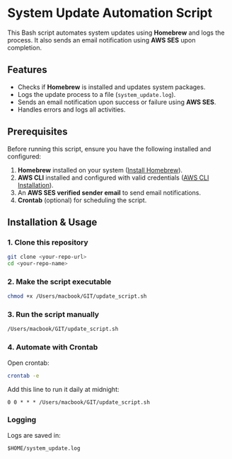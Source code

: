 # System Update Automation Script

This Bash script automates system updates using **Homebrew** and logs the process. It also sends an email notification using **AWS SES** upon completion.

## Features
- Checks if **Homebrew** is installed and updates system packages.
- Logs the update process to a file (`system_update.log`).
- Sends an email notification upon success or failure using **AWS SES**.
- Handles errors and logs all activities.

## Prerequisites
Before running this script, ensure you have the following installed and configured:

1. **Homebrew** installed on your system ([Install Homebrew](https://brew.sh/)).
2. **AWS CLI** installed and configured with valid credentials ([AWS CLI Installation](https://aws.amazon.com/cli/)).
3. An **AWS SES verified sender email** to send email notifications.
4. **Crontab** (optional) for scheduling the script.

## Installation & Usage

### 1. Clone this repository
```sh
git clone <your-repo-url>
cd <your-repo-name>
```

### 2. Make the script executable
```sh
chmod +x /Users/macbook/GIT/update_script.sh
```

### 3. Run the script manually
```sh
/Users/macbook/GIT/update_script.sh
```

### 4. Automate with Crontab
Open crontab:
```sh
crontab -e
```

Add this line to run it daily at midnight:
```plaintext
0 0 * * * /Users/macbook/GIT/update_script.sh
```

### Logging
Logs are saved in:
```plaintext
$HOME/system_update.log
```
